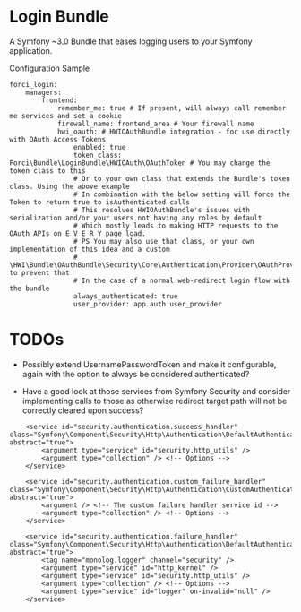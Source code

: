 # Login Bundle

A Symfony ~3.0 Bundle that eases logging users to your Symfony application.

Configuration Sample

```
forci_login:
    managers:
        frontend:
            remember_me: true # If present, will always call remember me services and set a cookie
            firewall_name: frontend_area # Your firewall name
            hwi_oauth: # HWIOAuthBundle integration - for use directly with OAuth Access Tokens
                enabled: true
                token_class: Forci\Bundle\LoginBundle\HWIOAuth\OAuthToken # You may change the token class to this
                # Or to your own class that extends the Bundle's token class. Using the above example 
                # In combination with the below setting will force the Token to return true to isAuthenticated calls
                # This resolves HWIOAuthBundle's issues with serialization and/or your users not having any roles by default
                # Which mostly leads to making HTTP requests to the OAuth APIs on E V E R Y page load.
                # PS You may also use that class, or your own implementation of this idea and a custom 
                # \HWI\Bundle\OAuthBundle\Security\Core\Authentication\Provider\OAuthProvider to prevent that
                # In the case of a normal web-redirect login flow with the bundle
                always_authenticated: true
                user_provider: app.auth.user_provider
```

# TODOs

- Possibly extend UsernamePasswordToken and make it configurable, again with the option to always be considered authenticated?

- Have a good look at those services from Symfony Security and consider implementing calls to those as otherwise redirect target path will not be correctly cleared upon success?

<service id="security.authentication.custom_success_handler" class="Symfony\Component\Security\Http\Authentication\CustomAuthenticationSuccessHandler" abstract="true">
            <argument /> <!-- The custom success handler service id -->
            <argument type="collection" /> <!-- Options -->
            <argument /> <!-- Provider-shared Key -->
        </service>

        <service id="security.authentication.success_handler" class="Symfony\Component\Security\Http\Authentication\DefaultAuthenticationSuccessHandler" abstract="true">
            <argument type="service" id="security.http_utils" />
            <argument type="collection" /> <!-- Options -->
        </service>

        <service id="security.authentication.custom_failure_handler" class="Symfony\Component\Security\Http\Authentication\CustomAuthenticationFailureHandler" abstract="true">
            <argument /> <!-- The custom failure handler service id -->
            <argument type="collection" /> <!-- Options -->
        </service>

        <service id="security.authentication.failure_handler" class="Symfony\Component\Security\Http\Authentication\DefaultAuthenticationFailureHandler" abstract="true">
            <tag name="monolog.logger" channel="security" />
            <argument type="service" id="http_kernel" />
            <argument type="service" id="security.http_utils" />
            <argument type="collection" /> <!-- Options -->
            <argument type="service" id="logger" on-invalid="null" />
        </service>
